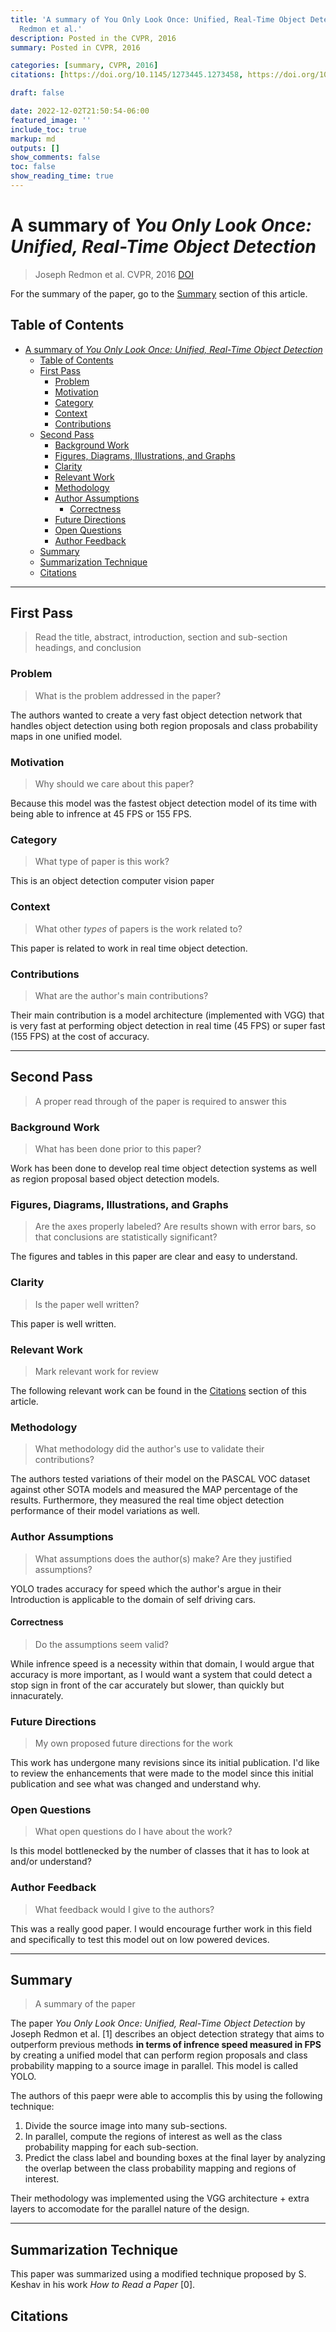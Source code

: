 ```yaml
---
title: 'A summary of You Only Look Once: Unified, Real-Time Object Detection by Joseph
  Redmon et al.'
description: Posted in the CVPR, 2016
summary: Posted in CVPR, 2016

categories: [summary, CVPR, 2016]
citations: [https://doi.org/10.1145/1273445.1273458, https://doi.org/10.1109/CVPR.2016.91]

draft: false

date: 2022-12-02T21:50:54-06:00
featured_image: ''
include_toc: true
markup: md
outputs: []
show_comments: false
toc: false
show_reading_time: true
---
```


# A summary of *You Only Look Once: Unified, Real-Time Object Detection*

> Joseph Redmon et al. CVPR, 2016 [DOI](https://doi.org/10.1109/CVPR.2016.91)

For the summary of the paper, go to the [Summary](#summary) section of this
article.

## Table of Contents

- [A summary of *You Only Look Once: Unified, Real-Time Object Detection*](#a-summary-of-you-only-look-once-unified-real-time-object-detection)
  - [Table of Contents](#table-of-contents)
  - [First Pass](#first-pass)
    - [Problem](#problem)
    - [Motivation](#motivation)
    - [Category](#category)
    - [Context](#context)
    - [Contributions](#contributions)
  - [Second Pass](#second-pass)
    - [Background Work](#background-work)
    - [Figures, Diagrams, Illustrations, and Graphs](#figures-diagrams-illustrations-and-graphs)
    - [Clarity](#clarity)
    - [Relevant Work](#relevant-work)
    - [Methodology](#methodology)
    - [Author Assumptions](#author-assumptions)
      - [Correctness](#correctness)
    - [Future Directions](#future-directions)
    - [Open Questions](#open-questions)
    - [Author Feedback](#author-feedback)
  - [Summary](#summary)
  - [Summarization Technique](#summarization-technique)
  - [Citations](#citations)

______________________________________________________________________

## First Pass

> Read the title, abstract, introduction, section and sub-section headings, and
> conclusion

### Problem

> What is the problem addressed in the paper?

The authors wanted to create a very fast object detection network that handles
object detection using both region proposals and class probability maps in one
unified model.

### Motivation

> Why should we care about this paper?

Because this model was the fastest object detection model of its time with being
able to infrence at 45 FPS or 155 FPS.

### Category

> What type of paper is this work?

This is an object detection computer vision paper

### Context

> What other *types* of papers is the work related to?

This paper is related to work in real time object detection.

### Contributions

> What are the author's main contributions?

Their main contribution is a model architecture (implemented with VGG) that is
very fast at performing object detection in real time (45 FPS) or super fast
(155 FPS) at the cost of accuracy.

______________________________________________________________________

## Second Pass

> A proper read through of the paper is required to answer this

### Background Work

> What has been done prior to this paper?

Work has been done to develop real time object detection systems as well as
region proposal based object detection models.

### Figures, Diagrams, Illustrations, and Graphs

> Are the axes properly labeled? Are results shown with error bars, so that
> conclusions are statistically significant?

The figures and tables in this paper are clear and easy to understand.

### Clarity

> Is the paper well written?

This paper is well written.

### Relevant Work

> Mark relevant work for review

The following relevant work can be found in the [Citations](#citations) section
of this article.

### Methodology

> What methodology did the author's use to validate their contributions?

The authors tested variations of their model on the PASCAL VOC dataset against
other SOTA models and measured the MAP percentage of the results. Furthermore,
they measured the real time object detection performance of their model
variations as well.

### Author Assumptions

> What assumptions does the author(s) make? Are they justified assumptions?

YOLO trades accuracy for speed which the author's argue in their Introduction is
applicable to the domain of self driving cars.

#### Correctness

> Do the assumptions seem valid?

While infrence speed is a necessity within that domain, I would argue that
accuracy is more important, as I would want a system that could detect a stop
sign in front of the car accurately but slower, than quickly but innacurately.

### Future Directions

> My own proposed future directions for the work

This work has undergone many revisions since its initial publication. I'd like
to review the enhancements that were made to the model since this initial
publication and see what was changed and understand why.

### Open Questions

> What open questions do I have about the work?

Is this model bottlenecked by the number of classes that it has to look at
and/or understand?

### Author Feedback

> What feedback would I give to the authors?

This was a really good paper. I would encourage further work in this field and
specifically to test this model out on low powered devices.

______________________________________________________________________

## Summary

> A summary of the paper

The paper *You Only Look Once: Unified, Real-Time Object Detection* by Joseph
Redmon et al. \[1\] describes an object detection strategy that aims to
outperform previous methods **in terms of infrence speed measured in FPS** by
creating a unified model that can perform region proposals and class probability
mapping to a source image in parallel. This model is called YOLO.

The authors of this paepr were able to accomplis this by using the following
technique:

1. Divide the source image into many sub-sections.
2. In parallel, compute the regions of interest as well as the class probability
   mapping for each sub-section.
3. Predict the class label and bounding boxes at the final layer by analyzing
   the overlap between the class probability mapping and regions of interest.

Their methodology was implemented using the VGG architecture + extra layers to
accomodate for the parallel nature of the design.

______________________________________________________________________

## Summarization Technique

This paper was summarized using a modified technique proposed by S. Keshav in
his work *How to Read a Paper* \[0\].

## Citations
